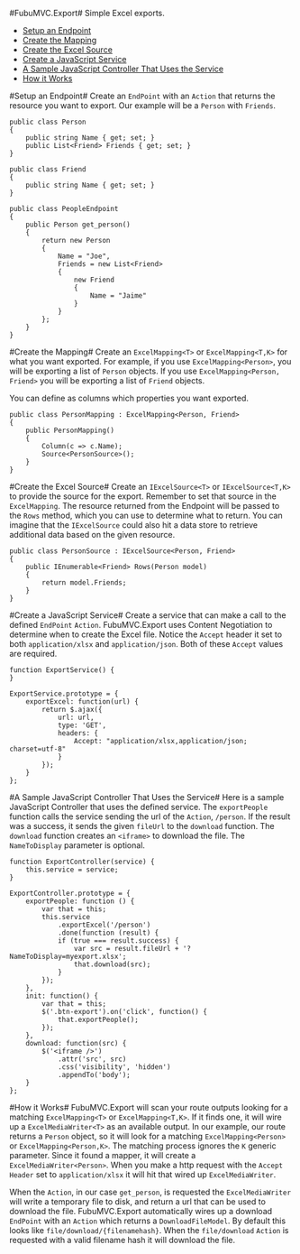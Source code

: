 #FubuMVC.Export#
Simple Excel exports.

* [Setup an Endpoint](#setup-an-endpoint)
* [Create the Mapping](#create-the-mapping)
* [Create the Excel Source](#create-the-excel-source)
* [Create a JavaScript Service](#create-a-javascript-service)
* [A Sample JavaScript Controller That Uses the Service](#a-sample-javascript-controller-that-uses-the-service)
* [How it Works](#how-it-works)

#Setup an Endpoint#
Create an `EndPoint` with an `Action` that returns the resource you want to export.  Our example will be a `Person` with `Friends`.

    public class Person
    {
        public string Name { get; set; }
        public List<Friend> Friends { get; set; }
    }

    public class Friend
    {
        public string Name { get; set; }
    }

    public class PeopleEndpoint
    {
        public Person get_person()
        {
            return new Person
            {
                Name = "Joe",
                Friends = new List<Friend>
                {
                    new Friend
                    {
                        Name = "Jaime"
                    }
                }
            };
        }
    }

#Create the Mapping#
Create an `ExcelMapping<T>` or `ExcelMapping<T,K>` for what you want exported.  For example, if you use `ExcelMapping<Person>`, you will be exporting a list of `Person` objects.  If you use `ExcelMapping<Person, Friend>` you will be exporting a list of `Friend` objects.

You can define as columns which properties you want exported.

    public class PersonMapping : ExcelMapping<Person, Friend>
    {
        public PersonMapping()
        {
            Column(c => c.Name);
            Source<PersonSource>();
        }
    }


#Create the Excel Source#
Create an `IExcelSource<T>` or `IExcelSource<T,K>` to provide the source for the export.  Remember to set that source in the `ExcelMapping`.  The resource returned from the Endpoint will be passed to the `Rows` method, which you can use to determine what to return.  You can imagine that the `IExcelSource` could also hit a data store to retrieve additional data based on the given resource.

    public class PersonSource : IExcelSource<Person, Friend>
    {
        public IEnumerable<Friend> Rows(Person model)
        {
            return model.Friends;
        }
    }
    
#Create a JavaScript Service#
Create a service that can make a call to the defined `EndPoint` `Action`.  FubuMVC.Export uses Content Negotiation to determine when to create the Excel file.  Notice the `Accept` header it set to both `application/xlsx` and `application/json`.  Both of these `Accept` values are required.

    function ExportService() {
    }

    ExportService.prototype = {
        exportExcel: function(url) {
            return $.ajax({
                url: url,
                type: 'GET',
                headers: {
                    Accept: "application/xlsx,application/json; charset=utf-8"
                }
            });
        }
    };

#A Sample JavaScript Controller That Uses the Service#
Here is a sample JavaScript Controller that uses the defined service.  The `exportPeople` function calls the service sending the url of the `Action`, `/person`.  If the result was a success, it sends the given `fileUrl` to the `download` function.  The `download` function creates an `<iframe>` to download the file.  The `NameToDisplay` parameter is optional.

    function ExportController(service) {
        this.service = service;
    }

    ExportController.prototype = {
        exportPeople: function () {
            var that = this;
            this.service
                .exportExcel('/person')
                .done(function (result) {
                if (true === result.success) {
                    var src = result.fileUrl + '?NameToDisplay=myexport.xlsx';
                    that.download(src);
                }
            });
        },
        init: function() {
            var that = this;
            $('.btn-export').on('click', function() {
                that.exportPeople();
            });
        },
        download: function(src) {
            $('<iframe />')
                .attr('src', src)
                .css('visibility', 'hidden')
                .appendTo('body');
        }
    };
    
#How it Works#
FubuMVC.Export will scan your route outputs looking for a matching `ExcelMapping<T>` or `ExcelMapping<T,K>`.  If it finds one, it will wire up a `ExcelMediaWriter<T>` as an available output.  In our example, our route returns a `Person` object, so it will look for a matching `ExcelMapping<Person>` or `ExcelMapping<Person,K>`.  The matching process ignores the `K` generic parameter.  Since it found a mapper, it will create a `ExcelMediaWriter<Person>`.  When you make a http request with the `Accept Header` set to `application/xlsx` it will hit that wired up `ExcelMediaWriter`.

When the `Action`, in our case `get_person`, is requested the `ExcelMediaWriter` will write a temporary file to disk, and return a url that can be used to download the file.  FubuMVC.Export automatically wires up a download `EndPoint` with an `Action` which returns a `DownloadFileModel`.  By default this looks like `file/download/{filenamehash}`.  When the `file/download` `Action` is requested with a valid filename hash it will download the file.
